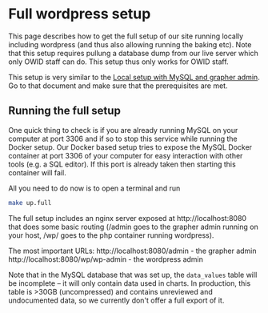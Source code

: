 # Full wordpress setup

This page describes how to get the full setup of our site running locally including wordpress (and thus also allowing running the baking etc). Note that this setup requires pullung a database dump from our live server which only OWID staff can do. This setup thus only works for OWID staff.

This setup is very similar to the [Local setup with MySQL and grapher admin](docker-compose-mysql.md). Go to that document and make sure that the prerequisites are met.

## Running the full setup

One quick thing to check is if you are already running MySQL on your computer at port 3306 and if so to stop this service while running the Docker setup. Our Docker based setup tries to expose the MySQL Docker container at port 3306 of your computer for easy interaction with other tools (e.g. a SQL editor). If this port is already taken then starting this container will fail.

All you need to do now is to open a terminal and run

```bash
make up.full
```

The full setup includes an nginx server exposed at http://localhost:8080 that does some basic routing (/admin goes to the grapher admin running on your host, /wp/ goes to the php container running wordpress).

The most important URLs:
http://localhost:8080/admin - the grapher admin
http://localhost:8080/wp/wp-admin - the wordpress admin

Note that in the MySQL database that was set up, the `data_values` table will be incomplete – it will only contain data used in charts. In production, this table is >30GB (uncompressed) and contains unreviewed and undocumented data, so we currently don't offer a full export of it.
